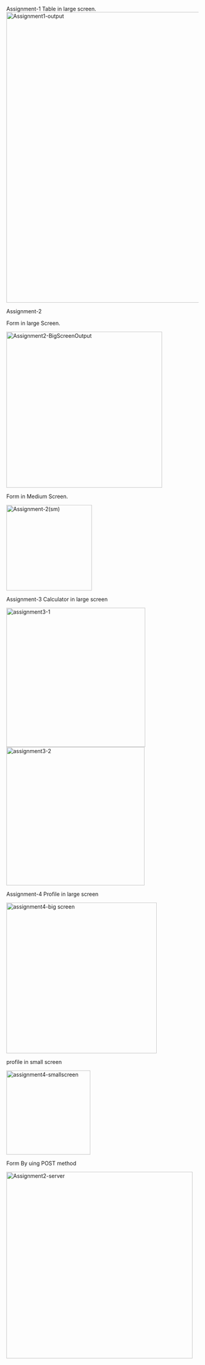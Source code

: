 Assignment-1
Table in large screen.
<img width="760" alt="Assignment1-output" src="https://github.com/user-attachments/assets/129fb929-68ba-4432-8ab5-5e23cda4ac50">


Assignment-2

Form in large Screen.

<img width="408" alt="Assignment2-BigScreenOutput" src="https://github.com/user-attachments/assets/29acf366-9a1e-4a96-85ab-17641bf91e2a">

Form in Medium Screen.

<img width="224" alt="Assignment-2(sm)" src="https://github.com/user-attachments/assets/e10ebec5-491e-406b-8923-5583b1a26e81">

Assignment-3
Calculator in large screen

<img width="364" alt="assignment3-1" src="https://github.com/user-attachments/assets/25dcced7-f977-4d69-b767-970fcc76dd16">
<img width="362" alt="assignment3-2" src="https://github.com/user-attachments/assets/e41bc15b-57f0-4004-b733-df4ab03d7bd7">


Assignment-4
Profile in large screen


<img width="394" alt="assignment4-big screen" src="https://github.com/user-attachments/assets/36437128-833a-467b-802e-158cecf0d122">


profile in small screen


<img width="220" alt="assignment4-smallscreen" src="https://github.com/user-attachments/assets/cc8baf85-24fa-4a28-a1a4-014cb9d59df8">


Form By uing POST method

<img width="488" alt="Assignment2-server" src="https://github.com/user-attachments/assets/b25887a4-8b8b-485d-a1b1-9c13b6f5a0ec">
